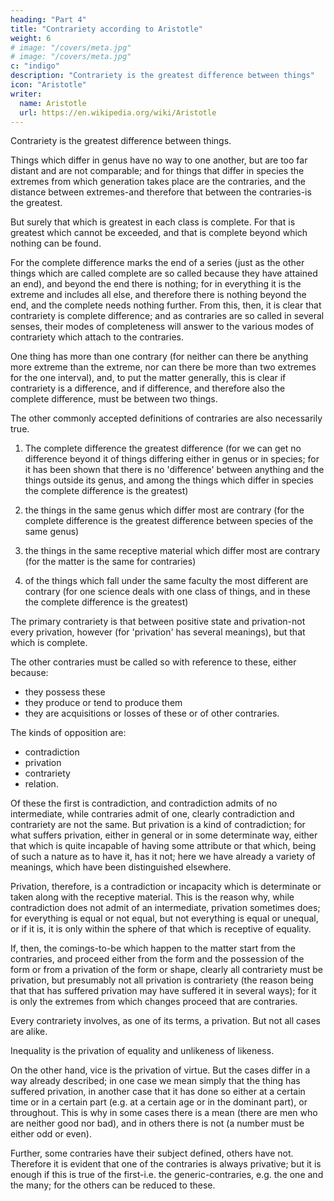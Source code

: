 ```yaml
---
heading: "Part 4"
title: "Contrariety according to Aristotle"
weight: 6
# image: "/covers/meta.jpg"
# image: "/covers/meta.jpg"
c: "indigo"
description: "Contrariety is the greatest difference between things"
icon: "Aristotle"
writer:
  name: Aristotle 
  url: https://en.wikipedia.org/wiki/Aristotle
---
```




Contrariety is the greatest difference between things. 

Things which differ in genus have no way to one another, but are too far distant and are not comparable; and for things that differ in species the extremes from which generation takes place are the contraries, and the distance between extremes-and therefore that between the contraries-is the greatest.

But surely that which is greatest in each class is complete. For that is greatest which cannot be exceeded, and that is complete beyond which nothing can be found. 

For the complete difference marks the end of a series (just as the other things which are called complete are so called because they have attained an end), and beyond the end there is nothing; for in everything it is the extreme and includes all else, and therefore there is nothing beyond the end, and the complete needs nothing further. From this, then, it is clear that contrariety is complete difference; and as contraries are so called in several senses, their modes of completeness will answer to the various modes of contrariety which attach to the contraries.

One thing has more than one contrary (for neither can there be anything more extreme than the extreme, nor can there be more than two extremes for the one interval), and, to put the matter generally, this is clear if contrariety is a difference, and if difference, and therefore also the complete difference, must be between two things.

The other commonly accepted definitions of contraries are also necessarily true. 

1. The complete difference the greatest difference (for we can get no difference beyond it of things differing either in genus or in species; for it has been shown that there is no 'difference' between anything and the things outside its genus, and among the things which differ in species the complete difference is the greatest)

2. the things in the same genus which differ most are contrary (for the complete difference is the greatest difference between species of the same genus)

3. the things in the same receptive material which differ most are contrary (for the matter is the same for contraries)

4. of the things which fall under the same faculty the most different are contrary (for one science deals with one class of things, and in these the complete difference is the greatest)

The primary contrariety is that between positive state and privation-not every privation, however (for 'privation' has several meanings), but that which is complete.

The other contraries must be called so with reference to these, either because:
- they possess these
- they produce or tend to produce them
- they are acquisitions or losses of these or of other contraries. 


The kinds of opposition are:
- contradiction
- privation
- contrariety
- relation. 

Of these the first is contradiction, and contradiction admits of no intermediate, while contraries admit of one, clearly contradiction and contrariety are not the same. But privation is a kind of contradiction; for what suffers privation, either in general or in some determinate way, either that which is quite incapable of having some attribute or that which, being of such a nature as to have it, has it not; here we have already a variety of meanings, which have been distinguished elsewhere. 

Privation, therefore, is a contradiction or incapacity which is determinate or taken along with the receptive material. This is the reason why, while contradiction does not admit of an intermediate, privation sometimes does; for everything is equal or not equal, but not everything is equal or unequal, or if it is, it is only within the sphere of that which is receptive of equality. 

If, then, the comings-to-be which happen to the matter start from the contraries, and proceed either from the form and the possession of the form or from a privation of the form or shape, clearly all contrariety must be privation, but presumably not all privation is contrariety (the reason being that that has suffered privation may have suffered it in several ways); for it is only the extremes from which changes proceed that are contraries.

Every contrariety involves, as one of its terms, a privation. But not all cases are alike. 

Inequality is the privation of equality and unlikeness of likeness. 

On the other hand, vice is the privation of virtue. But the cases differ in a way already described; in one case we mean simply that the thing has suffered privation, in another case that it has done so either at a certain time or in a certain part (e.g. at a certain age or in the dominant part), or throughout. This is why in some cases there is a mean (there are men who are neither good nor bad), and in others there is not (a number must be either odd or even). 

Further, some contraries have their subject defined, others have not. Therefore it is evident that one of the contraries is always privative; but it is enough if this is true of the first-i.e. the generic-contraries, e.g. the one and the many; for the others can be reduced to these.
